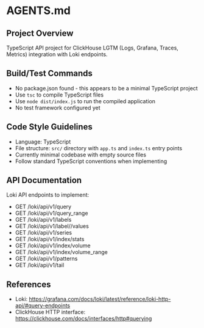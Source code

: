 # AGENTS.md

## Project Overview
TypeScript API project for ClickHouse LGTM (Logs, Grafana, Traces, Metrics) integration with Loki endpoints.

## Build/Test Commands
- No package.json found - this appears to be a minimal TypeScript project
- Use `tsc` to compile TypeScript files
- Use `node dist/index.js` to run the compiled application
- No test framework configured yet

## Code Style Guidelines
- Language: TypeScript
- File structure: `src/` directory with `app.ts` and `index.ts` entry points
- Currently minimal codebase with empty source files
- Follow standard TypeScript conventions when implementing

## API Documentation
Loki API endpoints to implement:
- GET /loki/api/v1/query
- GET /loki/api/v1/query_range  
- GET /loki/api/v1/labels
- GET /loki/api/v1/label/<name>/values
- GET /loki/api/v1/series
- GET /loki/api/v1/index/stats
- GET /loki/api/v1/index/volume
- GET /loki/api/v1/index/volume_range
- GET /loki/api/v1/patterns
- GET /loki/api/v1/tail

## References
- Loki: https://grafana.com/docs/loki/latest/reference/loki-http-api/#query-endpoints
- ClickHouse HTTP interface: https://clickhouse.com/docs/interfaces/http#querying